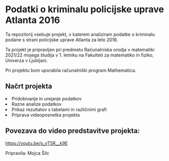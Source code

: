 <h1>Podatki o kriminalu policijske uprave Atlanta 2016</h1>

Ta repozitorij vsebuje projekt, v katerem analiziram podatke o kriminalu podane s strani policijske uprave Atlanta za leto 2016.

Ta projekt je pripravljen pri predmetu Računalniska orodja v matematiki 2021/22 mojega študija v 1. letniku na Fakulteti za matematiko in fiziko, Univerza v Ljubljani.

Pri projektu bom uporabila računalniški program Mathematica.

<h2>Načrt projekta</h2>
<li>Pridobivanje in urejanje podatkov</li>
<li>Razne analize podatkov</li>
<li>Prikaz rezultatov s tabelami in različnimi grafi</li>
<li>Priprava videoposnetka projekta</li>

<p></p>

<h2>Povezava do video predstavitve projekta:</h3>

https://youtu.be/o_yT5R__k9E


Pripravila: Mojca Šilc

